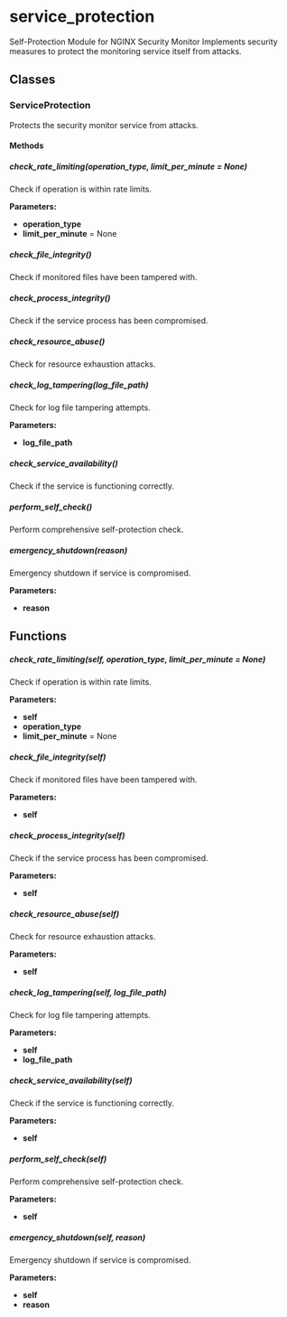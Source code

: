 # service_protection

Self-Protection Module for NGINX Security Monitor
Implements security measures to protect the monitoring service itself from attacks.

## Classes

### ServiceProtection

Protects the security monitor service from attacks.

#### Methods

##### check_rate_limiting(operation_type, limit_per_minute = None)

Check if operation is within rate limits.

**Parameters:**

- **operation_type**
- **limit_per_minute** = None

##### check_file_integrity()

Check if monitored files have been tampered with.

##### check_process_integrity()

Check if the service process has been compromised.

##### check_resource_abuse()

Check for resource exhaustion attacks.

##### check_log_tampering(log_file_path)

Check for log file tampering attempts.

**Parameters:**

- **log_file_path**

##### check_service_availability()

Check if the service is functioning correctly.

##### perform_self_check()

Perform comprehensive self-protection check.

##### emergency_shutdown(reason)

Emergency shutdown if service is compromised.

**Parameters:**

- **reason**

## Functions

##### check_rate_limiting(self, operation_type, limit_per_minute = None)

Check if operation is within rate limits.

**Parameters:**

- **self**
- **operation_type**
- **limit_per_minute** = None

##### check_file_integrity(self)

Check if monitored files have been tampered with.

**Parameters:**

- **self**

##### check_process_integrity(self)

Check if the service process has been compromised.

**Parameters:**

- **self**

##### check_resource_abuse(self)

Check for resource exhaustion attacks.

**Parameters:**

- **self**

##### check_log_tampering(self, log_file_path)

Check for log file tampering attempts.

**Parameters:**

- **self**
- **log_file_path**

##### check_service_availability(self)

Check if the service is functioning correctly.

**Parameters:**

- **self**

##### perform_self_check(self)

Perform comprehensive self-protection check.

**Parameters:**

- **self**

##### emergency_shutdown(self, reason)

Emergency shutdown if service is compromised.

**Parameters:**

- **self**
- **reason**
